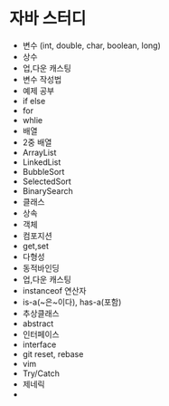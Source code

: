 # 자바 스터디

- 변수 (int, double, char, boolean, long)
- 상수
- 업,다운 캐스팅
- 변수 작성법
- 예제 공부
- if else
- for
- whlie
- 배열
- 2중 배열
- ArrayList
- LinkedList
- BubbleSort
- SelectedSort
- BinarySearch
- 클래스
- 상속
- 객체
- 컴포지션
- get,set
- 다형성
- 동적바인딩
- 업,다운 캐스팅
- instanceof 연산자
- is-a(~은~이다), has-a(포함)
- 추상클래스
- abstract
- 인터페이스
- interface
- git reset, rebase
- vim
- Try/Catch
- 제네릭
- 